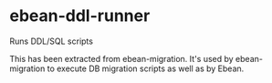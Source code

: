 # ebean-ddl-runner
Runs DDL/SQL scripts

This has been extracted from ebean-migration. It's used by ebean-migration to
execute DB migration scripts as well as by Ebean.
